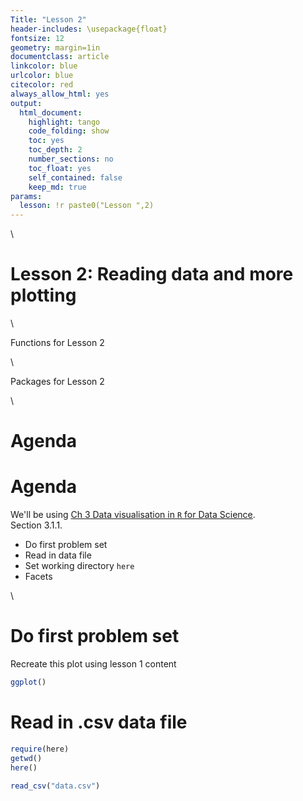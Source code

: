 ```yaml
---
Title: "Lesson 2"
header-includes: \usepackage{float}
fontsize: 12
geometry: margin=1in
documentclass: article
linkcolor: blue
urlcolor: blue
citecolor: red
always_allow_html: yes
output:
  html_document:
    highlight: tango
    code_folding: show
    toc: yes
    toc_depth: 2
    number_sections: no
    toc_float: yes
    self_contained: false
    keep_md: true
params: 
  lesson: !r paste0("Lesson ",2)  
---
```




\

<!-- install packages -->


<!-- ____________________________________________________________________________ -->
<!-- ____________________________________________________________________________ -->
<!-- ____________________________________________________________________________ -->
<!-- start body -->

# Lesson 2: Reading data and more plotting  
\  

Functions for Lesson 2    

\  

Packages for Lesson 2      

\  

# Agenda  


# Agenda

We'll be using [Ch 3 Data visualisation in `R` for Data Science](https://r4ds.had.co.nz/data-visualisation.html).  
Section 3.1.1.     

* Do first problem set
* Read in data file  
* Set working directory `here`  
* Facets  


\  

# Do first problem set

Recreate this plot using lesson 1 content    


```r
ggplot()
```

# Read in .csv data file  


```r
require(here)
getwd()
here()

read_csv("data.csv")
```

